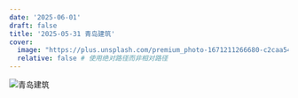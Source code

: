 ```yaml
---
date: '2025-06-01'
draft: false
title: '2025-05-31 青岛建筑'
cover:
  image: "https://plus.unsplash.com/premium_photo-1671211266680-c2caa5410393?q=80&w=4288&auto=format&fit=crop&ixlib=rb-4.1.0&ixid=M3wxMjA3fDB8MHxwaG90by1wYWdlfHx8fGVufDB8fHx8fA%3D%3D" # 您可以使用文章中已有的图片或其他图片
  relative: false # 使用绝对路径而非相对路径
---
```


![青岛建筑](https://plus.unsplash.com/premium_photo-1671211266680-c2caa5410393?q=80&w=4288&auto=format&fit=crop&ixlib=rb-4.1.0&ixid=M3wxMjA3fDB8MHxwaG90by1wYWdlfHx8fGVufDB8fHx8fA%3D%3D)

